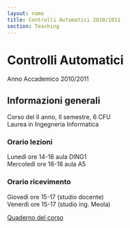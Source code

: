 ```yaml
---
layout: name
title: Controlli Automatici 2010/2011
section: Teaching
---
```


Controlli Automatici
====================

Anno Accademico 2010/2011


Informazioni generali
----------------------

Corso del II anno, II semestre, 6 CFU   
Laurea in Ingegneria Informatica  

### **Orario lezioni**  
Lunedì ore 14-16 aula DING1  
Mercoledì ore 16-18 aula A5    

### **Orario ricevimento**  
Giovedì ore 15-17 (studio docente)    
Venerdì ore 15-17 (studio ing. Meola)    

[Quaderno del corso](http://www.ing.unisannio.it/iannelli/_newsite/teaching/2010-CA/CA-2010-cpn)
